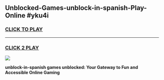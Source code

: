 
## Unblocked-Games-unblock-in-spanish-Play-Online #yku4i
<h3>
<a href="https://news.freeplayer.one?title=unblock-in-spanish&ref=3">CLICK TO PLAY</a></h3>
<hr>

<h3>
<a href="https://news.freeplayer.one?title=unblock-in-spanish&ref=3">CLICK 2 PLAY</a>
  
</h3>

<a href="https://news.freeplayer.one?title=unblock-in-spanish&ref=3"><img src="https://clearcache.store/games.png"></a>


**unblock-in-spanish games unblocked: Your Gateway to Fun and Accessible Online Gaming**
